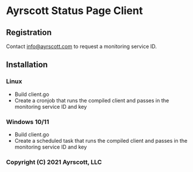 # Ayrscott Status Page Client

## Registration

Contact info@ayrscott.com to request a monitoring service ID.

## Installation
### Linux

* Build client.go
* Create a cronjob that runs the compiled client and passes in the monitoring service ID and key

### Windows 10/11


* Build client.go
* Create a scheduled task that runs the compiled client and passes in the monitoring service ID and key

### Copyright (C) 2021 Ayrscott, LLC
